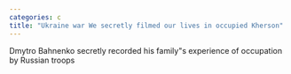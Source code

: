 ```yaml
---
categories: c
title: "Ukraine war We secretly filmed our lives in occupied Kherson"
---
```

Dmytro Bahnenko secretly recorded his family"s experience of occupation by Russian troops